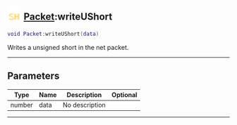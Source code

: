 ## <img src="../../.gitbook/assets/shared.png" width="32" height="32" /> [Packet](../packet/README.md):writeUShort

```lua
void Packet:writeUShort(data)
```

Writes a unsigned short in the net packet.<br>

-----------------
## Parameters

| Type   | Name | Description | Optional |
| ------ | ---- | ----------- | -------: |
| number | data | No description |  |


--------